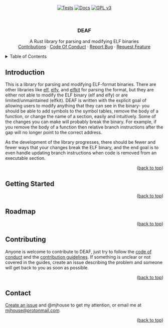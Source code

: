<a name="readme-top"></a>

<!-- PROJECT SHIELDS -->
<div align="center">

[![Tests][tests-shield]][tests-url]
[![Docs][docs-shield]][docs-url]
[![GPL v3][license-shield]][license-url]

</div>

<!-- PROJECT LOGO -->
<br />
<div align="center">
    <h3 align="center">DEAF</h3>
    <p align="center">
        A Rust library for parsing and modifying ELF binaries
        <br />
        <a href="https://github.com/mjhouse/deaf/blob/master/CONTRIBUTING.md">Contributions</a>
        ·
        <a href="https://github.com/mjhouse/deaf/blob/master/CODE_OF_CONDUCT.md">Code Of Conduct</a>
        ·
        <a href="https://github.com/mjhouse/deaf/issues/new?labels=bug&template=bug_report.md">Report Bug</a>
        ·
        <a href="https://github.com/mjhouse/deaf/issues/new?labels=enhancement&template=feature_request.md">Request Feature</a>
    </p>
</div>

<!-- TABLE OF CONTENTS -->
<details>
    <summary>Table of Contents</summary>
    <ol>
        <li><a href="#introduction">Introduction</a></li>
        <li><a href="#getting-started">Getting Started</a></li>
        <li><a href="#roadmap">Roadmap</a></li>
        <li><a href="#contributing">Contributing</a></li>
        <li><a href="#contact">Contact</a></li>
    </ol>
</details>

## Introduction

This is a library for parsing and modifying ELF-format binaries. There are other libraries like [elf][elf-url], 
[elfy][elfy-url], and [elfkit][elfkit-url] for parsing the format, but they are either 
not able to modify the ELF binary (elf and elfy) or are limited/unmaintained (elfkit). DEAF is written with the explicit goal of
allowing users to modify anything that they can see in the binary- you should be able to add symbols to the symbol tables, remove 
the body of a function, or change the name of a section, easily and intuitively. Some of the changes you can make will probably break 
the binary. For example, if you remove the body of a function then relative branch instructions after the gap will no longer point 
to the correct address.

As the development of the library progresses, there should be fewer and fewer ways that your changes break the ELF binary, and the 
end goal is to even handle updating branch instructions when code is removed from an executable section.

<p align="right">(<a href="#readme-top">back to top</a>)</p>

## Getting Started

<p align="right">(<a href="#readme-top">back to top</a>)</p>

## Roadmap

<p align="right">(<a href="#readme-top">back to top</a>)</p>

## Contributing

Anyone is welcome to contribute to DEAF, just try to follow the [code of conduct](https://github.com/mjhouse/deaf/blob/master/CODE_OF_CONDUCT.md) 
and the [contribution guidelines](https://github.com/mjhouse/deaf/blob/master/CONTRIBUTING.md). If something is unclear
or not covered in the guides, create an issue describing the problem and someone will get back to you as soon as possible.

<p align="right">(<a href="#readme-top">back to top</a>)</p>

## Contact

[Create an issue](https://github.com/mjhouse/deaf/issues) and @mjhouse to get my attention, or email me at mjhouse@protonmail.com.

<p align="right">(<a href="#readme-top">back to top</a>)</p>

<!-- MARKDOWN LINKS & IMAGES -->
[docs-shield]: https://github.com/mjhouse/deaf/actions/workflows/docs.yaml/badge.svg?branch=documentation
[docs-url]: https://mjhouse.github.io/deaf/

[tests-shield]: https://github.com/mjhouse/deaf/actions/workflows/test.yaml/badge.svg?branch=testing
[tests-url]: https://github.com/mjhouse/deaf/actions/workflows/test.yaml

[license-shield]: https://img.shields.io/badge/License-GPLv3-blue.svg
[license-url]: https://www.gnu.org/licenses/gpl-3.0

[elf-url]: https://crates.io/crates/elf
[elfy-url]: https://crates.io/crates/elfy
[elfkit-url]: https://crates.io/crates/elfkit

